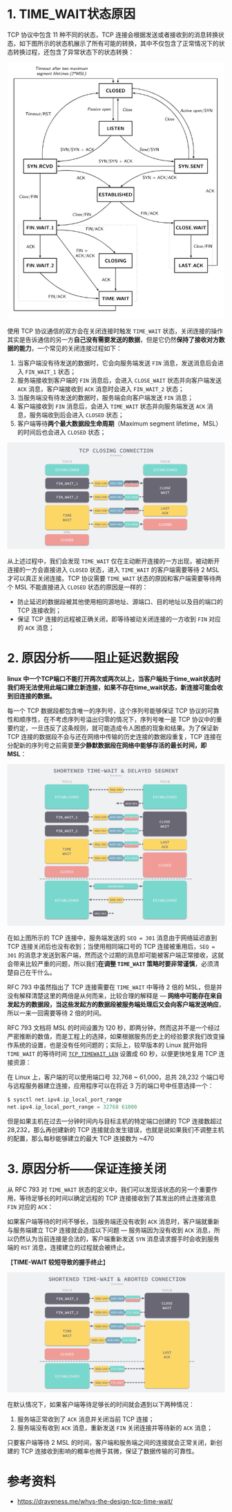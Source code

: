 # 1. TIME_WAIT状态原因

TCP 协议中包含 11 种不同的状态，TCP 连接会根据发送或者接收到的消息转换状态，如下图所示的状态机展示了所有可能的转换，其中不仅包含了正常情况下的状态转换过程，还包含了异常状态下的状态转换：

![image-20210320104212285](./assets/jNC1WA6txGn3Mlg.png)

使用 TCP 协议通信的双方会在关闭连接时触发 `TIME_WAIT` 状态，关闭连接的操作其实是告诉通信的另一方**自己没有需要发送的数据**，但是它仍然**保持了接收对方数据的能力**，一个常见的关闭连接过程如下：

1. 当客户端没有待发送的数据时，它会向服务端发送 `FIN` 消息，发送消息后会进入 `FIN_WAIT_1` 状态；
2. 服务端接收到客户端的 `FIN` 消息后，会进入 `CLOSE_WAIT` 状态并向客户端发送 `ACK` 消息，客户端接收到 `ACK` 消息时会进入 `FIN_WAIT_2` 状态；
3. 当服务端没有待发送的数据时，服务端会向客户端发送 `FIN` 消息；
4. 客户端接收到 `FIN` 消息后，会进入 `TIME_WAIT` 状态并向服务端发送 `ACK` 消息，服务端收到后会进入 `CLOSED` 状态；
5. 客户端等待**两个最大数据段生命周期**（Maximum segment lifetime，MSL）的时间后也会进入 `CLOSED` 状态；

![image-20210320104351168](./assets/BI9tReqwUMZXfWD.png)

从上述过程中，我们会发现 `TIME_WAIT` 仅在主动断开连接的一方出现，被动断开连接的一方会直接进入 `CLOSED` 状态，进入 `TIME_WAIT` 的客户端需要等待 2 MSL 才可以真正关闭连接。TCP 协议需要 `TIME_WAIT` 状态的原因和客户端需要等待两个 MSL 不能直接进入 `CLOSED` 状态的原因是一样的：

- 防止延迟的数据段被其他使用相同源地址、源端口、目的地址以及目的端口的 TCP 连接收到；
- 保证 TCP 连接的远程被正确关闭，即等待被动关闭连接的一方收到 `FIN` 对应的 `ACK` 消息；

# 2. 原因分析——阻止延迟数据段

**linux 中一个TCP端口不能打开两次或两次以上，当客户端处于time_wait状态时我们将无法使用此端口建立新连接，如果不存在time_wait状态，新连接可能会收到旧连接的数据。**

每一个 TCP 数据段都包含唯一的序列号，这个序列号能够保证 TCP 协议的可靠性和顺序性，在不考虑序列号溢出归零的情况下，序列号唯一是 TCP 协议中的重要约定，一旦违反了这条规则，就可能造成令人困惑的现象和结果。为了保证新 TCP 连接的数据段不会与还在网络中传输的历史连接的数据段重复，TCP 连接在分配新的序列号之前需要**至少静默数据段在网络中能够存活的最长时间，即 MSL**：

![image-20210320104633004](./assets/X1jBILznfgpVhuP.png)

在如上图所示的 TCP 连接中，服务端发送的 `SEQ = 301` 消息由于网络延迟直到 TCP 连接关闭后也没有收到；当使用相同端口号的 TCP 连接被重用后，`SEQ = 301` 的消息才发送到客户端，然而这个过期的消息却可能被客户端正常接收，这就会带来比较严重的问题，所以我们**在调整 `TIME_WAIT` 策略时要非常谨慎**，必须清楚自己在干什么。

RFC 793 中虽然指出了 TCP 连接需要在 `TIME_WAIT` 中等待 2 倍的 MSL，但是并没有解释清楚这里的两倍是从何而来，比较合理的解释是 — **网络中可能存在来自发起方的数据段，当这些发起方的数据段被服务端处理后又会向客户端发送响应**，所以一来一回需要等待 2 倍的时间。

RFC 793 文档将 MSL 的时间设置为 120 秒，即两分钟，然而这并不是一个经过严密推断的数值，而是工程上的选择，如果根据服务历史上的经验要求我们改变操作系统的设置，也是没有任何问题的；实际上，较早版本的 Linux 就开始将 `TIME_WAIT` 的等待时间 [`TCP_TIMEWAIT_LEN`](https://github.com/torvalds/linux/blob/bd2463ac7d7ec51d432f23bf0e893fb371a908cd/include/net/tcp.h#L121) 设置成 60 秒，以便更快地复用 TCP 连接资源：

在 Linux 上，客户端的可以使用端口号 32,768 ~ 61,000，总共 28,232 个端口号与远程服务器建立连接，应用程序可以在将近 3 万的端口号中任意选择一个：

```go
$ sysctl net.ipv4.ip_local_port_range
net.ipv4.ip_local_port_range = 32768 61000
```

但是如果主机在过去一分钟时间内与目标主机的特定端口创建的 TCP 连接数超过 28,232，那么再创建新的 TCP 连接就会发生错误，也就是说如果我们不调整主机的配置，那么每秒能够建立的最大 TCP 连接数为 ~470

# 3. 原因分析——保证连接关闭

从 RFC 793 对 `TIME_WAIT` 状态的定义中，我们可以发现该状态的另一个重要作用，等待足够长的时间以确定远程的 TCP 连接接收到了其发出的终止连接消息 `FIN` 对应的 `ACK`：

如果客户端等待的时间不够长，当服务端还没有收到 `ACK` 消息时，客户端就重新与服务端建立 TCP 连接就会造成以下问题 — 服务端因为没有收到 `ACK` 消息，所以仍然认为当前连接是合法的，客户端重新发送 `SYN` 消息请求握手时会收到服务端的 `RST` 消息，连接建立的过程就会被终止。

【**TIME-WAIT 较短导致的握手终止**】

![image-20210320105307115](./assets/FxrWjktlzQ2H7i9.png)

在默认情况下，如果客户端等待足够长的时间就会遇到以下两种情况：

1. 服务端正常收到了 `ACK` 消息并关闭当前 TCP 连接；
2. 服务端没有收到 `ACK` 消息，重新发送 `FIN` 关闭连接并等待新的 `ACK` 消息；

只要客户端等待 2 MSL 的时间，客户端和服务端之间的连接就会正常关闭，新创建的 TCP 连接收到影响的概率也微乎其微，保证了数据传输的可靠性。

# 参考资料

- https://draveness.me/whys-the-design-tcp-time-wait/